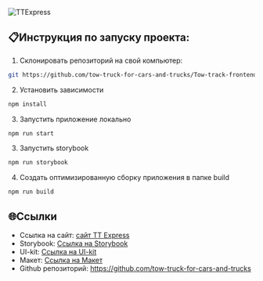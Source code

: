 ![TTExpress](https://github.com/tow-truck-for-cars-and-trucks/Tow-track-frontend/actions/workflows/develop.yml/badge.svg)

## 📋Инструкция по запуску проекта:

1. Склонировать репозиторий на свой компьютер:

```bash
git https://github.com/tow-truck-for-cars-and-trucks/Tow-track-frontend.git
```

2. Установить зависимости

```bash
npm install
```

3. Запустить приложение локально

```bash
npm run start
```

3. Запустить storybook

```bash
npm run storybook
```

4. Создать оптимизированную сборку приложения в папке build

```bash
npm run build
```

## 🌐Ссылки

- Ссылка на сайт: [сайт TT Express](http://ttexpress.acceleratorpracticum.ru/)
- Storybook: [Ссылка на Storybook](https://tow-truck-for-cars-and-trucks.github.io/Tow-track-frontend/)
- UI-kit: [Ссылка на UI-kit](https://www.figma.com/file/MHjmhIuqmf4HZ12GmzSF2L/%D0%92%D0%B5%D0%B1-%D0%BF%D1%80%D0%B8%D0%BB%D0%BE%D0%B6%D0%B5%D0%BD%D0%B8%D0%B5-%D0%B4%D0%BB%D1%8F-%D0%B2%D1%8B%D0%B7%D0%BE%D0%B2%D0%B0-%D1%8D%D0%B2%D0%B0%D0%BA%D1%83%D0%B0%D1%82%D0%BE%D1%80%D0%B0?type=design&node-id=137-3&mode=dev)
- Макет: [Ссылка на Макет](https://www.figma.com/file/MHjmhIuqmf4HZ12GmzSF2L/%D0%92%D0%B5%D0%B1-%D0%BF%D1%80%D0%B8%D0%BB%D0%BE%D0%B6%D0%B5%D0%BD%D0%B8%D0%B5-%D0%B4%D0%BB%D1%8F-%D0%B2%D1%8B%D0%B7%D0%BE%D0%B2%D0%B0-%D1%8D%D0%B2%D0%B0%D0%BA%D1%83%D0%B0%D1%82%D0%BE%D1%80%D0%B0?type=design&node-id=137-4&mode=dev)
- Github репозиторий: https://github.com/tow-truck-for-cars-and-trucks
